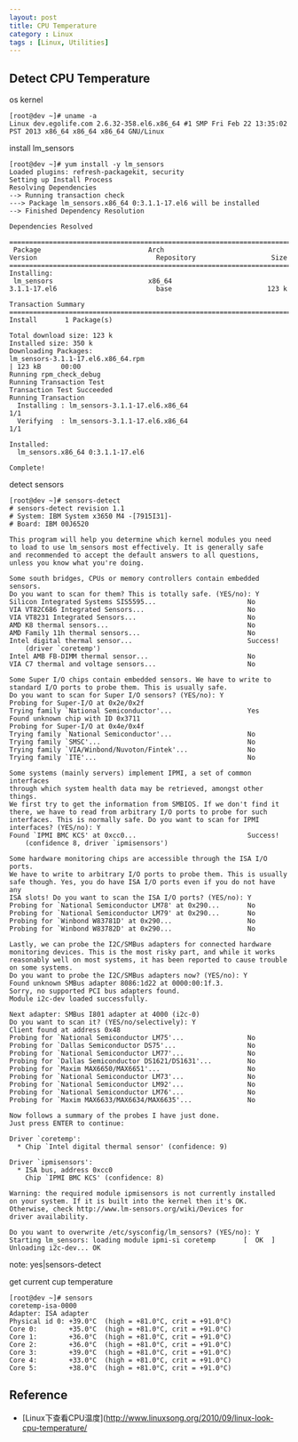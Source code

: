 ```yaml
---
layout: post
title: CPU Temperature
category : Linux
tags : [Linux, Utilities]
---
```


## Detect CPU Temperature

os kernel

	[root@dev ~]# uname -a
	Linux dev.egolife.com 2.6.32-358.el6.x86_64 #1 SMP Fri Feb 22 13:35:02 PST 2013 x86_64 x86_64 x86_64 GNU/Linux

install lm_sensors

	[root@dev ~]# yum install -y lm_sensors
	Loaded plugins: refresh-packagekit, security
	Setting up Install Process
	Resolving Dependencies
	--> Running transaction check
	---> Package lm_sensors.x86_64 0:3.1.1-17.el6 will be installed
	--> Finished Dependency Resolution
	
	Dependencies Resolved
	
	========================================================================================================================================
	 Package                           Arch                          Version                              Repository                   Size
	========================================================================================================================================
	Installing:
	 lm_sensors                        x86_64                        3.1.1-17.el6                         base                        123 k
	
	Transaction Summary
	========================================================================================================================================
	Install       1 Package(s)
	
	Total download size: 123 k
	Installed size: 350 k
	Downloading Packages:
	lm_sensors-3.1.1-17.el6.x86_64.rpm                                                                               | 123 kB     00:00     
	Running rpm_check_debug
	Running Transaction Test
	Transaction Test Succeeded
	Running Transaction
	  Installing : lm_sensors-3.1.1-17.el6.x86_64                                                                                       1/1 
	  Verifying  : lm_sensors-3.1.1-17.el6.x86_64                                                                                       1/1 
	
	Installed:
	  lm_sensors.x86_64 0:3.1.1-17.el6                                                                                                      
	
	Complete!

detect sensors

	[root@dev ~]# sensors-detect 
	# sensors-detect revision 1.1
	# System: IBM System x3650 M4 -[7915I31]-
	# Board: IBM 00J6520
	
	This program will help you determine which kernel modules you need
	to load to use lm_sensors most effectively. It is generally safe
	and recommended to accept the default answers to all questions,
	unless you know what you're doing.
	
	Some south bridges, CPUs or memory controllers contain embedded sensors.
	Do you want to scan for them? This is totally safe. (YES/no): Y
	Silicon Integrated Systems SIS5595...                       No
	VIA VT82C686 Integrated Sensors...                          No
	VIA VT8231 Integrated Sensors...                            No
	AMD K8 thermal sensors...                                   No
	AMD Family 11h thermal sensors...                           No
	Intel digital thermal sensor...                             Success!
	    (driver `coretemp')
	Intel AMB FB-DIMM thermal sensor...                         No
	VIA C7 thermal and voltage sensors...                       No
	
	Some Super I/O chips contain embedded sensors. We have to write to
	standard I/O ports to probe them. This is usually safe.
	Do you want to scan for Super I/O sensors? (YES/no): Y
	Probing for Super-I/O at 0x2e/0x2f
	Trying family `National Semiconductor'...                   Yes
	Found unknown chip with ID 0x3711
	Probing for Super-I/O at 0x4e/0x4f
	Trying family `National Semiconductor'...                   No
	Trying family `SMSC'...                                     No
	Trying family `VIA/Winbond/Nuvoton/Fintek'...               No
	Trying family `ITE'...                                      No
	
	Some systems (mainly servers) implement IPMI, a set of common interfaces
	through which system health data may be retrieved, amongst other things.
	We first try to get the information from SMBIOS. If we don't find it
	there, we have to read from arbitrary I/O ports to probe for such
	interfaces. This is normally safe. Do you want to scan for IPMI
	interfaces? (YES/no): Y
	Found `IPMI BMC KCS' at 0xcc0...                            Success!
	    (confidence 8, driver `ipmisensors')
	
	Some hardware monitoring chips are accessible through the ISA I/O ports.
	We have to write to arbitrary I/O ports to probe them. This is usually
	safe though. Yes, you do have ISA I/O ports even if you do not have any
	ISA slots! Do you want to scan the ISA I/O ports? (YES/no): Y
	Probing for `National Semiconductor LM78' at 0x290...       No
	Probing for `National Semiconductor LM79' at 0x290...       No
	Probing for `Winbond W83781D' at 0x290...                   No
	Probing for `Winbond W83782D' at 0x290...                   No
	
	Lastly, we can probe the I2C/SMBus adapters for connected hardware
	monitoring devices. This is the most risky part, and while it works
	reasonably well on most systems, it has been reported to cause trouble
	on some systems.
	Do you want to probe the I2C/SMBus adapters now? (YES/no): Y
	Found unknown SMBus adapter 8086:1d22 at 0000:00:1f.3.
	Sorry, no supported PCI bus adapters found.
	Module i2c-dev loaded successfully.
	
	Next adapter: SMBus I801 adapter at 4000 (i2c-0)
	Do you want to scan it? (YES/no/selectively): Y
	Client found at address 0x48
	Probing for `National Semiconductor LM75'...                No
	Probing for `Dallas Semiconductor DS75'...                  No
	Probing for `National Semiconductor LM77'...                No
	Probing for `Dallas Semiconductor DS1621/DS1631'...         No
	Probing for `Maxim MAX6650/MAX6651'...                      No
	Probing for `National Semiconductor LM73'...                No
	Probing for `National Semiconductor LM92'...                No
	Probing for `National Semiconductor LM76'...                No
	Probing for `Maxim MAX6633/MAX6634/MAX6635'...              No
	
	Now follows a summary of the probes I have just done.
	Just press ENTER to continue: 
	
	Driver `coretemp':
	  * Chip `Intel digital thermal sensor' (confidence: 9)
	
	Driver `ipmisensors':
	  * ISA bus, address 0xcc0
	    Chip `IPMI BMC KCS' (confidence: 8)
	
	Warning: the required module ipmisensors is not currently installed
	on your system. If it is built into the kernel then it's OK.
	Otherwise, check http://www.lm-sensors.org/wiki/Devices for
	driver availability.
	
	Do you want to overwrite /etc/sysconfig/lm_sensors? (YES/no): Y
	Starting lm_sensors: loading module ipmi-si coretemp       [  OK  ]
	Unloading i2c-dev... OK

note: yes|sensors-detect

get current cup temperature

	[root@dev ~]# sensors
	coretemp-isa-0000
	Adapter: ISA adapter
	Physical id 0: +39.0°C  (high = +81.0°C, crit = +91.0°C)  
	Core 0:        +35.0°C  (high = +81.0°C, crit = +91.0°C)  
	Core 1:        +36.0°C  (high = +81.0°C, crit = +91.0°C)  
	Core 2:        +36.0°C  (high = +81.0°C, crit = +91.0°C)  
	Core 3:        +39.0°C  (high = +81.0°C, crit = +91.0°C)  
	Core 4:        +33.0°C  (high = +81.0°C, crit = +91.0°C)  
	Core 5:        +38.0°C  (high = +81.0°C, crit = +91.0°C) 

## Reference

* [Linux下查看CPU温度](http://www.linuxsong.org/2010/09/linux-look-cpu-temperature/
